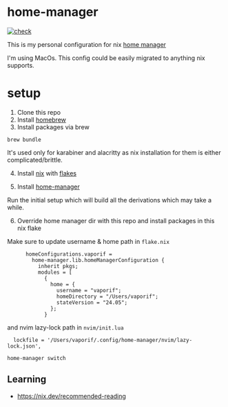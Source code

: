 # home-manager
[![check](https://github.com/vaporif/home-manager/actions/workflows/check.yaml/badge.svg?branch=main)](https://github.com/vaporif/home-manager/actions/workflows/check.yaml)

This is my personal configuration for nix [home manager](https://github.com/nix-community/home-manager)

I'm using MacOs. This config could be easily migrated to anything nix supports.

# setup

1. Clone this repo
2. Install [homebrew](https://brew.sh/)
3. Install packages via brew
   
```shell
brew bundle
```

It's used only for karabiner and alacritty as nix installation for them is either complicated/brittle.

4. Install [nix](https://nixos.org/download) with [flakes](https://github.com/mschwaig/howto-install-nix-with-flake-support)

6. Install [home-manager](https://github.com/nix-community/home-manager)

Run the initial setup which will build all the derivations which may take a while.

6. Override home manager dir with this repo and install packages in this nix flake

Make sure to update username & home path in `flake.nix`
```
      homeConfigurations.vaporif =
        home-manager.lib.homeManagerConfiguration {
          inherit pkgs;
          modules = [
            {
              home = {
                username = "vaporif";
                homeDirectory = "/Users/vaporif";
                stateVersion = "24.05";
              };
            }

```
and nvim lazy-lock path in `nvim/init.lua`
```
  lockfile = '/Users/vaporif/.config/home-manager/nvim/lazy-lock.json',
```

```shell
home-manager switch
```
## Learning

- https://nix.dev/recommended-reading
